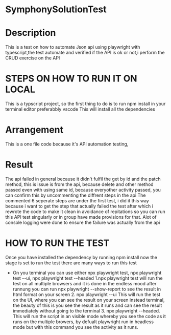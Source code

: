# SymphonySolutionTest
# Description
This is a test on how to automate Json api using playwright with typescript,the test automate and verified if the API is ok or not,i perform the CRUD exercise on the API 
# STEPS ON HOW TO RUN IT ON LOCAL
This is a typscript project, so the first thing to do is to run npm install  in your terminal editor preferabbly vscode
This will install all the dependencies
# Arrangement 
This is a one file code because it's API automation testing, 
# Result 
The api failed in general because it didn't fulfil the get by id and the patch method, this is issue is from the api, because delete and other method passed even with using same id, because everyother activity passed, you can confirm this by uncommenting the diffrent steps in the api
The commented 6 seperate steps are under the first test, i did it this way because i want to get the step that actually failed the test after which i rewrote the code to make it clean in avoidance of repitations
so you can run this API test singularly or in group have made provisions for that. Alot of console logging were done to ensure the failure was actually from the api
# HOW TO RUN THE TEST
Once you have installed the dependency by running npm install now the stage is set to run the test
there are many ways to run this test
* On you terminal you can use either npx playwright test, npx playwright test --ui, npx playwright test --headed
  1.npx playwright test will run the test on all multiple browsers and it is done in the endless mood after runnung you can run npx playwright --show-report to see the result in html format on your screen
  2. npx playwright --ui This will run the test on the UI, where you can see the result on your screen instead terminal, the beauty of this is you see the result as it runs and can see the result immediately without going to the terminal
  3. npx playwright --headed. This will run the script in an visible mode whereby you see the code as it runs on the multiple browers, by defualt playwright run in headless mode but with this command you see the activity as it runs.
